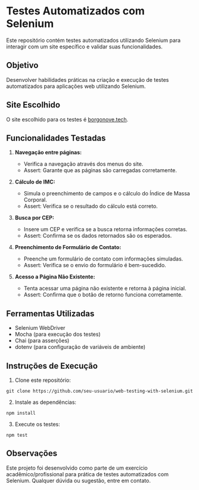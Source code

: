 # Testes Automatizados com Selenium

Este repositório contém testes automatizados utilizando Selenium para interagir com um site específico e validar suas funcionalidades.

## Objetivo

Desenvolver habilidades práticas na criação e execução de testes automatizados para aplicações web utilizando Selenium.

## Site Escolhido

O site escolhido para os testes é [borgonove.tech](https://www.borgonove.tech/index.html).

## Funcionalidades Testadas

1. **Navegação entre páginas:**
   - Verifica a navegação através dos menus do site.
   - Assert: Garante que as páginas são carregadas corretamente.

2. **Cálculo de IMC:**
   - Simula o preenchimento de campos e o cálculo do Índice de Massa Corporal.
   - Assert: Verifica se o resultado do cálculo está correto.

3. **Busca por CEP:**
   - Insere um CEP e verifica se a busca retorna informações corretas.
   - Assert: Confirma se os dados retornados são os esperados.

4. **Preenchimento de Formulário de Contato:**
   - Preenche um formulário de contato com informações simuladas.
   - Assert: Verifica se o envio do formulário é bem-sucedido.

5. **Acesso a Página Não Existente:**
   - Tenta acessar uma página não existente e retorna à página inicial.
   - Assert: Confirma que o botão de retorno funciona corretamente.

## Ferramentas Utilizadas

- Selenium WebDriver
- Mocha (para execução dos testes)
- Chai (para asserções)
- dotenv (para configuração de variáveis de ambiente)

## Instruções de Execução

1. Clone este repositório: 
```
git clone https://github.com/seu-usuario/web-testing-with-selenium.git
```
2. Instale as dependências:
```
npm install
```
3. Execute os testes:
```
npm test
```

## Observações

Este projeto foi desenvolvido como parte de um exercício acadêmico/profissional para prática de testes automatizados com Selenium. Qualquer dúvida ou sugestão, entre em contato.
